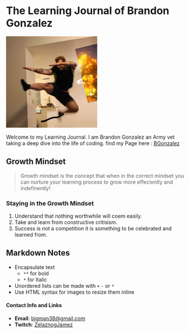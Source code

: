 # The Learning Journal of Brandon Gonzalez


<img src="jump.jpg" alt="alt text" width="250" height="250">

Welcome to my Learning Journal. I am Brandon Gonzalez an Army vet taking a deep dive into the life of coding. find my Page here : [BGonzalez](https://bjgman12.github.io/learning-journal)

 

## Growth Mindset
> Growth mindset is the concept that when in the correct mindset you can nurture your learning process to grow more effeciently and indefinently!

### Staying in the Growth Mindset
1. Understand that nothing worthwhile will coem easily.
1. Take and learn from constructive critisism.
1. Success is not a competition it is something to be celebrated and learned from.


## Markdown Notes
- Encapsulate text
  - `**` for bold
  - `*` for Italic
- Unordered lists can be made with `+` `-` or `*`
- Use HTML syntax for images to resize them inline



#### Contact Info and Links
- **Email**: bjgman38@gmail.com
- **Twitch**: [ZelaznogJamez](http://www.twitch.tv/zelaznogjames)




